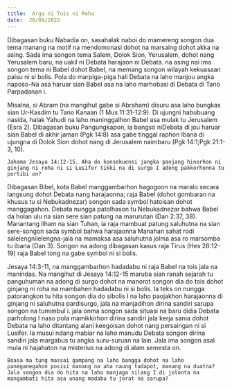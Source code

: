 ```yaml
---
title:  Arga ni Tois ni Roha
date:  28/09/2022
---
```


Dibagasan buku Nabadia on, sasahalak naboi do mamereng songon dua tema manang na motif na mendomonasi dohot na  marsaing dohot akka na asing.  Sada ima songon tema Salem, Dolok Sion, Yerusalem, dohot  nang Yerusalem baru, na uakil ni Debata harajaon ni Debata.  na asing nai ima songon  tema ni Babel dohot Babel, na memang songon wilayah kekuasaan palsu ni si bolis. Pola do marpiga-piga hali Debata na laho manjou angka naposo-Na asa haruar sian Babel asa na laho marhobasi di Debata di Tano Parpadanan i.

Misalna, si Abram (na mangihut gabe si Abraham) disuru asa laho bungkas sian Ur-Kasdim tu Tano Kanaan (1 Mus 11:31-12:9). Di ujungni habubuang nasida, halak Yahudi na laho maninggalhon Babel  asa mulak tu Jerusalem (Esra 2). Dibagasan buku Pangungkapon, ia bangso niDebata di jou haruar sian Babel di akhir jaman (Pgk 14:8) asa gabe tinggal raphon Ibana di ujungna di Dolok Sion dohot  nang di Jerusalem naimbaru (Pgk 14:1;Pgk 21:1-3, 10).

`Jahama Jesaya 14:12-15. Aha do konsekuensi jangka panjang hinorhon ni ginjang ni roha ni si Lusifer tikki na di surgo I adong pakkorhonna tu portibi on?`

Dibagasan Bibel, kota Babel manggambarhon hagogoon na maralo secara langsung dohot Debata nang harajaonna; raja Babel (dohot gombaran na khusus tu si Nebukadnezar) songon sada symbol hatoisan dohot manggagahon. Debata nungga patolhason tu Nebukadnezar bahwa Babel da holan ulu na sian sere sian patung na marurutan (Dan 2:37, 38). Manantang ilham na sian Tuhan, ia raja mambuat patung saluhutna na sian sere-songon sada symbol bahwa harajaonna Manahan sahat rodi salelengnilelengna-jala na mamaksa asa saluhutna jolma asa ro marsomba tu ibana (Dan 3). Songon na adong dibagasan kasus raja Tirus (Hes 28:12-19) raja Babel tong na gabe symbol ni si bolis.

Jesaya 14:3-11, na manggambarhon hadadabu ni raja Babel na tois jala na manindas. Na mangihut di Jesaya 14:12-15 maruba sian ranah sejarah tu panguhuman na adong di surgo dohot na manorot songon dia do tois dohot ginjang ni roha na mambahen hadadabu ni si bolis. Ia teks on nungga patorangkon tu hita songon dia do sibolis I na laho paojakhon harajaonna di ginjang ni saluhutna pardisurgo, jala na manjadihon dirina sandiri sarupa songon na tumimbul i. jala onma songon sada situasi na baru didia Debata parholong I naso pola mamikkirhon dirina sandiri jala kerja sama dohot Debata na laho ditantang alani keegoisan dohot nang persaingan ni si Lusifer. Ia musui ndang mabiar na laho manudu Debata songon dirina sandiri jala margabus tu angka suru-suruan na lain. Jala ima songon asal mula ni hajahaton na misterius na adong di alam semesta on.

`Boasa ma tung massai gampang na laho bangga dohot na laho paneganegahon posisi manang na aha naung tadapot, manang na duatna? Jala songon dia do hita na laho manjaga silang I di jolonta na mangambati hita asa unang madabu tu jorat na sarupa?`